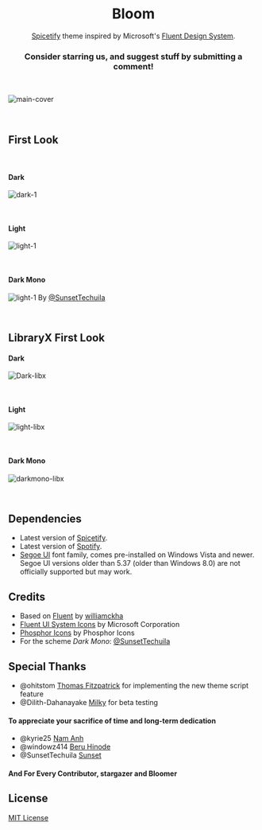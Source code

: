 <div align="center">
  <h1>Bloom</h1>

  [Spicetify](https://github.com/khanhas/spicetify-cli) theme inspired by Microsoft's [Fluent Design System](https://www.microsoft.com/design/fluent).  

### **Consider starring us, and suggest stuff by submitting a comment!**

</div>

<br>

![main-cover](https://raw.githubusercontent.com/nimsandu/spicetify-bloom/main/images/bloom_cover.jpg)

<br>

## First Look

<br>

#### **Dark**

![dark-1](https://raw.githubusercontent.com/nimsandu/spicetify-bloom/main/images/dark.png)

<br>

#### **Light**

![light-1](https://raw.githubusercontent.com/nimsandu/spicetify-bloom/main/images/light.png)

<br>

#### **Dark Mono**

![light-1](https://raw.githubusercontent.com/nimsandu/spicetify-bloom/main/images/darkmono.png)
By [@SunsetTechuila](https://github.com/SunsetTechuila)

<br>

## **LibraryX First Look**

#### **Dark**

![Dark-libx](https://raw.githubusercontent.com/nimsandu/spicetify-bloom/main/images/libx_dark.jpg)

<br>

#### **Light**

![light-libx](https://raw.githubusercontent.com/nimsandu/spicetify-bloom/main/images/libx_light.jpg)

<br>

#### **Dark Mono**

![darkmono-libx](https://raw.githubusercontent.com/nimsandu/spicetify-bloom/main/images/libx_darkmono.jpg)

<br>

## Dependencies

- Latest version of [Spicetify](https://github.com/spicetify/spicetify-cli).
- Latest version of [Spotify](https://www.spotify.com/download).
- [Segoe UI](https://en.wikipedia.org/wiki/Segoe#Segoe_UI) font family, comes pre-installed on Windows Vista and newer.
  Segoe UI versions older than 5.37 (older than Windows 8.0) are not officially supported but may work.

## Credits

- Based on [Fluent](https://github.com/williamckha/spicetify-fluent) by [williamckha](https://github.com/williamckha)  
- [Fluent UI System Icons](https://github.com/microsoft/fluentui-system-icons) by Microsoft Corporation  
- [Phosphor Icons](https://github.com/phosphor-icons/phosphor-icons) by Phosphor Icons
- For the scheme *Dark Mono*: [@SunsetTechuila](https://github.com/SunsetTechuila)

## Special Thanks

- @ohitstom [Thomas Fitzpatrick](https://github.com/ohitstom) for implementing the new theme script feature
- @Dilith-Dahanayake [Milky](https://github.com/Dilith-Dahanayake) for beta testing

#### To appreciate your sacrifice of time and long-term dedication

- @kyrie25 [Nam Anh](https://github.com/kyrie25)
- @windowz414 [Beru Hinode](https://github.com/windowz414)
- @SunsetTechuila [Sunset](https://github.com/SunsetTechuila)

#### And For Every Contributor, stargazer and Bloomer

## License

[MIT License](LICENSE)
